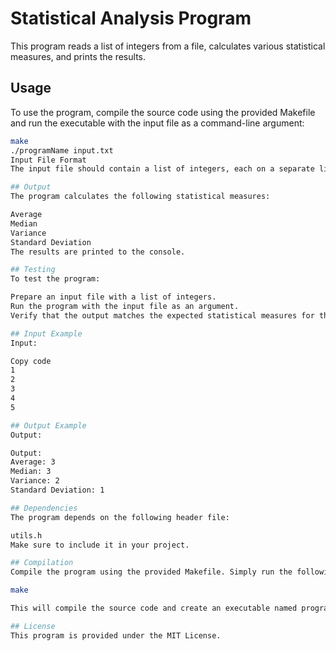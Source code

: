 # Statistical Analysis Program

This program reads a list of integers from a file, calculates various statistical measures, and prints the results.

## Usage

To use the program, compile the source code using the provided Makefile and run the executable with the input file as a command-line argument:

```bash
make
./programName input.txt
Input File Format
The input file should contain a list of integers, each on a separate line.

## Output
The program calculates the following statistical measures:

Average
Median
Variance
Standard Deviation
The results are printed to the console.

## Testing
To test the program:

Prepare an input file with a list of integers.
Run the program with the input file as an argument.
Verify that the output matches the expected statistical measures for the input data.

## Input Example
Input:

Copy code
1
2
3
4
5

## Output Example
Output:

Output:
Average: 3
Median: 3
Variance: 2
Standard Deviation: 1

## Dependencies
The program depends on the following header file:

utils.h
Make sure to include it in your project.

## Compilation
Compile the program using the provided Makefile. Simply run the following command:

make

This will compile the source code and create an executable named programName.

## License
This program is provided under the MIT License.